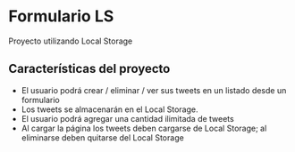 # Formulario LS

Proyecto utilizando Local Storage

## Características del proyecto

- El usuario podrá crear / eliminar / ver sus tweets en un listado desde un formulario
- Los tweets se almacenarán en el Local Storage.
- El usuario podrá agregar una cantidad ilimitada de tweets
- Al cargar la página los tweets deben cargarse de Local Storage; al eliminarse deben quitarse del Local Storage